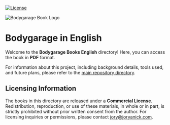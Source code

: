 [![License](https://img.shields.io/badge/License-Commercial%20-%23blue.svg)](http://joryanick.com)

![Bodygarage Book Logo](https://raw.github.com/joryanick/bodygarage/main/bodygarage-book-logo.png?raw=true)
# **Bodygarage in English**
Welcome to the **Bodygarage Books English** directory! Here, you can access the book in **PDF** format.  

For information about this project, including background details, tools used, and future plans, please refer to the [main repository directory](../README.md).  

## **Licensing Information**  

The books in this directory are released under a **Commercial License**. Redistribution, reproduction, or use of these materials, in whole or in part, is strictly prohibited without prior written consent from the author. For licensing inquiries or permissions, please contact [jory@joryanick.com](mailto:jory@joryanick.com).  


